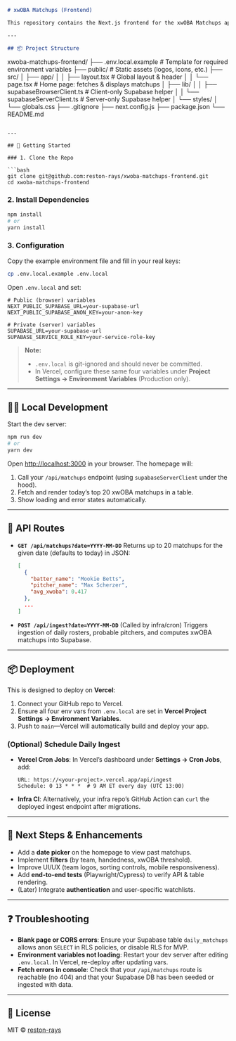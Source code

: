 ```markdown
# xwOBA Matchups (Frontend)

This repository contains the Next.js frontend for the xwOBA Matchups app—a lightweight dashboard that displays the top daily expected wOBA (xwOBA) matchups between MLB batters and pitchers.

---

## 📦 Project Structure

```

xwoba-matchups-frontend/
├── .env.local.example      # Template for required environment variables
├── public/                 # Static assets (logos, icons, etc.)
├── src/
│   ├── app/
│   │   ├── layout.tsx      # Global layout & header
│   │   └── page.tsx        # Home page: fetches & displays matchups
│   ├── lib/
│   │   ├── supabaseBrowserClient.ts  # Client-only Supabase helper
│   │   └── supabaseServerClient.ts   # Server-only Supabase helper
│   └── styles/
│       └── globals.css
├── .gitignore
├── next.config.js
├── package.json
└── README.md

````

---

## 🚀 Getting Started

### 1. Clone the Repo

```bash
git clone git@github.com:reston-rays/xwoba-matchups-frontend.git
cd xwoba-matchups-frontend
````

### 2. Install Dependencies

```bash
npm install
# or
yarn install
```

### 3. Configuration

Copy the example environment file and fill in your real keys:

```bash
cp .env.local.example .env.local
```

Open `.env.local` and set:

```env
# Public (browser) variables
NEXT_PUBLIC_SUPABASE_URL=your-supabase-url
NEXT_PUBLIC_SUPABASE_ANON_KEY=your-anon-key

# Private (server) variables
SUPABASE_URL=your-supabase-url
SUPABASE_SERVICE_ROLE_KEY=your-service-role-key
```

> **Note:**
>
> * `.env.local` is git-ignored and should never be committed.
> * In Vercel, configure these same four variables under **Project Settings → Environment Variables** (Production only).

---

## 🏃‍♀️ Local Development

Start the dev server:

```bash
npm run dev
# or
yarn dev
```

Open [http://localhost:3000](http://localhost:3000) in your browser. The homepage will:

1. Call your `/api/matchups` endpoint (using `supabaseServerClient` under the hood).
2. Fetch and render today’s top 20 xwOBA matchups in a table.
3. Show loading and error states automatically.

---

## 🔌 API Routes

* **`GET /api/matchups?date=YYYY-MM-DD`**
  Returns up to 20 matchups for the given date (defaults to today) in JSON:

  ```json
  [
    {
      "batter_name": "Mookie Betts",
      "pitcher_name": "Max Scherzer",
      "avg_xwoba": 0.417
    },
    ...
  ]
  ```
* **`POST /api/ingest?date=YYYY-MM-DD`**
  (Called by infra/cron)
  Triggers ingestion of daily rosters, probable pitchers, and computes xwOBA matchups into Supabase.

---

## 📦 Deployment

This is designed to deploy on **Vercel**:

1. Connect your GitHub repo to Vercel.
2. Ensure all four env vars from `.env.local` are set in **Vercel Project Settings → Environment Variables**.
3. Push to `main`—Vercel will automatically build and deploy your app.

### (Optional) Schedule Daily Ingest

* **Vercel Cron Jobs**:
  In Vercel’s dashboard under **Settings → Cron Jobs**, add:

  ```
  URL: https://<your-project>.vercel.app/api/ingest
  Schedule: 0 13 * * *  # 9 AM ET every day (UTC 13:00)
  ```
* **Infra CI**:
  Alternatively, your infra repo’s GitHub Action can `curl` the deployed ingest endpoint after migrations.

---

## 🎯 Next Steps & Enhancements

* Add a **date picker** on the homepage to view past matchups.
* Implement **filters** (by team, handedness, xwOBA threshold).
* Improve UI/UX (team logos, sorting controls, mobile responsiveness).
* Add **end-to-end tests** (Playwright/Cypress) to verify API & table rendering.
* (Later) Integrate **authentication** and user-specific watchlists.

---

## ❓ Troubleshooting

* **Blank page or CORS errors**:
  Ensure your Supabase table `daily_matchups` allows anon `SELECT` in RLS policies, or disable RLS for MVP.
* **Environment variables not loading**:
  Restart your dev server after editing `.env.local`. In Vercel, re-deploy after updating vars.
* **Fetch errors in console**:
  Check that your `/api/matchups` route is reachable (no 404) and that your Supabase DB has been seeded or ingested with data.

---

## 📄 License

MIT © [reston-rays](https://github.com/reston-rays)

```
```
